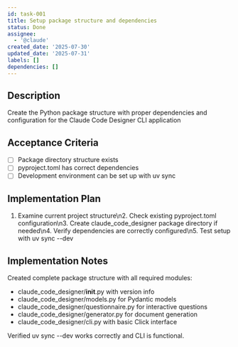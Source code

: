```yaml
---
id: task-001
title: Setup package structure and dependencies
status: Done
assignee:
  - '@claude'
created_date: '2025-07-30'
updated_date: '2025-07-31'
labels: []
dependencies: []
---
```


## Description

Create the Python package structure with proper dependencies and configuration for the Claude Code Designer CLI application

## Acceptance Criteria

- [ ] Package directory structure exists
- [ ] pyproject.toml has correct dependencies
- [ ] Development environment can be set up with uv sync

## Implementation Plan

1. Examine current project structure\n2. Check existing pyproject.toml configuration\n3. Create claude_code_designer package directory if needed\n4. Verify dependencies are correctly configured\n5. Test setup with uv sync --dev

## Implementation Notes

Created complete package structure with all required modules:
- claude_code_designer/__init__.py with version info
- claude_code_designer/models.py for Pydantic models
- claude_code_designer/questionnaire.py for interactive questions
- claude_code_designer/generator.py for document generation
- claude_code_designer/cli.py with basic Click interface

Verified uv sync --dev works correctly and CLI is functional.
